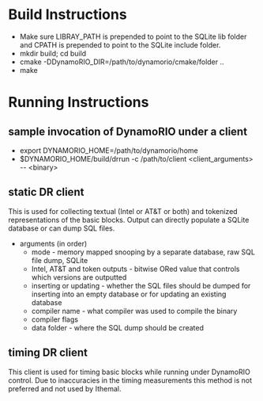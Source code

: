 
# Build Instructions

* Make sure LIBRAY_PATH is prepended to point to the SQLite lib folder and CPATH is prepended to point to the SQLite include folder.
* mkdir build; cd build
* cmake -DDynamoRIO_DIR=/path/to/dynamorio/cmake/folder ..
* make

# Running Instructions

## sample invocation of DynamoRIO under a client

* export DYNAMORIO_HOME=/path/to/dynamorio/home
* $DYNAMORIO_HOME/build/drrun -c /path/to/client \<client_arguments\> \-\- \<binary\>

## static DR client

This is used for collecting textual (Intel or AT&T or both) and tokenized representations of the basic blocks. Output can directly
populate a SQLite database or can dump SQL files.

* arguments (in order)
  * mode - memory mapped snooping by a separate database, raw SQL file dump, SQLite
  * Intel, AT&T and token outputs - bitwise ORed value that controls which versions are outputted
  * inserting or updating - whether the SQL files should be dumped for inserting into an empty database or for updating an existing
  database
  * compiler name - what compiler was used to compile the binary
  * compiler flags
  * data folder - where the SQL dump should be created


## timing DR client

This client is used for timing basic blocks while running under DynamoRIO control. Due to inaccuracies in the timing
measurements this method is not preferred and not used by Ithemal.
   
